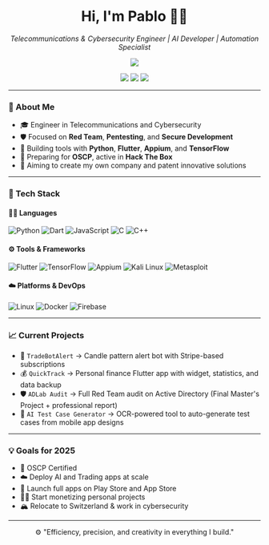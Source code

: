 <h1 align="center">Hi, I'm Pablo 👨‍💻</h1>

<p align="center">
  <em>Telecommunications & Cybersecurity Engineer | AI Developer | Automation Specialist</em>
</p>

<p align="center">
  <img src="https://readme-typing-svg.demolab.com?font=Fira+Code&size=22&pause=1000&color=39FF14&center=true&vCenter=true&width=435&lines=Offensive+Security+Engineer;AI+Automation+Builder;Python%2C+Bash%2C+PowerShell;Always+Learning%2C+Always+Breaking" />
</p>

<p align="center">
  <a href="https://www.linkedin.com/in/pabloinfosec" target="_blank"><img src="https://img.shields.io/badge/LinkedIn-blue?logo=linkedin&style=for-the-badge" /></a>
  <a href="mailto:pabloinfosec@gmail.com"><img src="https://img.shields.io/badge/Email-red?logo=gmail&style=for-the-badge" /></a>
  <a href="https://pabloinfosec.com" target="_blank"><img src="https://img.shields.io/badge/Portfolio-000000?logo=about.me&style=for-the-badge" /></a>
</p>

---

### 🧠 About Me

- 🎓 Engineer in Telecommunications and Cybersecurity  
- 🛡️ Focused on **Red Team**, **Pentesting**, and **Secure Development**  
- 🤖 Building tools with **Python**, **Flutter**, **Appium**, and **TensorFlow**
- 🧪 Preparing for **OSCP**, active in **Hack The Box**
- 🚀 Aiming to create my own company and patent innovative solutions

---

### 🔧 Tech Stack

#### 👨‍💻 Languages
![Python](https://img.shields.io/badge/Python-3670A0?logo=python&logoColor=white)
![Dart](https://img.shields.io/badge/Dart-0175C2?logo=dart&logoColor=white)
![JavaScript](https://img.shields.io/badge/JavaScript-F7DF1E?logo=javascript&logoColor=black)
![C](https://img.shields.io/badge/C-00599C?logo=c&logoColor=white)
![C++](https://img.shields.io/badge/C++-00599C?logo=c%2B%2B&logoColor=white)

#### ⚙️ Tools & Frameworks
![Flutter](https://img.shields.io/badge/Flutter-02569B?logo=flutter&logoColor=white)
![TensorFlow](https://img.shields.io/badge/TensorFlow-FF6F00?logo=tensorflow&logoColor=white)
![Appium](https://img.shields.io/badge/Appium-472AFA?logo=appium&logoColor=white)
![Kali Linux](https://img.shields.io/badge/Kali%20Linux-557C94?logo=kalilinux&logoColor=white)
![Metasploit](https://img.shields.io/badge/Metasploit-5e57a5?logo=metasploit&logoColor=white)

#### ☁️ Platforms & DevOps
![Linux](https://img.shields.io/badge/Linux-FCC624?logo=linux&logoColor=black)
![Docker](https://img.shields.io/badge/Docker-2496ED?logo=docker&logoColor=white)
![Firebase](https://img.shields.io/badge/Firebase-FFCA28?logo=firebase&logoColor=black)

---

### 📈 Current Projects

- 🧠 `TradeBotAlert` → Candle pattern alert bot with Stripe-based subscriptions  
- 💰 `QuickTrack` → Personal finance Flutter app with widget, statistics, and data backup  
- 🛡️ `ADLab Audit` → Full Red Team audit on Active Directory (Final Master's Project + professional report)  
- 🤖 `AI Test Case Generator` → OCR-powered tool to auto-generate test cases from mobile app designs

---

### 💡 Goals for 2025

- 🚩 OSCP Certified  
- ☁️ Deploy AI and Trading apps at scale  
- 📱 Launch full apps on Play Store and App Store  
- 🧑‍💼 Start monetizing personal projects  
- 🏔️ Relocate to Switzerland & work in cybersecurity

---

<p align="center">
  ⚙️ "Efficiency, precision, and creativity in everything I build."
</p>
